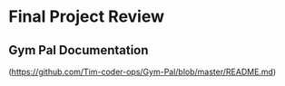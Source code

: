 # Final Project Review

## Gym Pal Documentation 
(https://github.com/Tim-coder-ops/Gym-Pal/blob/master/README.md)
